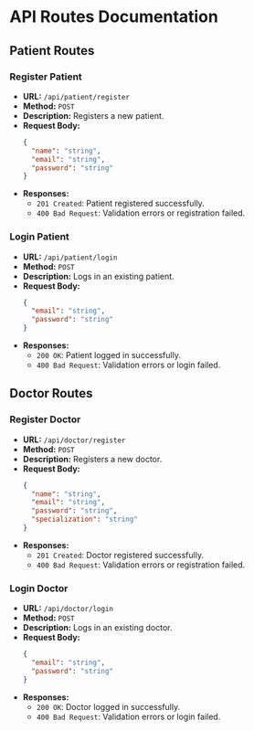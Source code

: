 
# API Routes Documentation

## Patient Routes

### Register Patient
- **URL:** `/api/patient/register`
- **Method:** `POST`
- **Description:** Registers a new patient.
- **Request Body:**
  ```json
  {
    "name": "string",
    "email": "string",
    "password": "string"
  }
  ```
- **Responses:**
  - `201 Created`: Patient registered successfully.
  - `400 Bad Request`: Validation errors or registration failed.

### Login Patient
- **URL:** `/api/patient/login`
- **Method:** `POST`
- **Description:** Logs in an existing patient.
- **Request Body:**
  ```json
  {
    "email": "string",
    "password": "string"
  }
  ```
- **Responses:**
  - `200 OK`: Patient logged in successfully.
  - `400 Bad Request`: Validation errors or login failed.

## Doctor Routes

### Register Doctor
- **URL:** `/api/doctor/register`
- **Method:** `POST`
- **Description:** Registers a new doctor.
- **Request Body:**
  ```json
  {
    "name": "string",
    "email": "string",
    "password": "string",
    "specialization": "string"
  }
  ```
- **Responses:**
  - `201 Created`: Doctor registered successfully.
  - `400 Bad Request`: Validation errors or registration failed.

### Login Doctor
- **URL:** `/api/doctor/login`
- **Method:** `POST`
- **Description:** Logs in an existing doctor.
- **Request Body:**
  ```json
  {
    "email": "string",
    "password": "string"
  }
  ```
- **Responses:**
  - `200 OK`: Doctor logged in successfully.
  - `400 Bad Request`: Validation errors or login failed.

